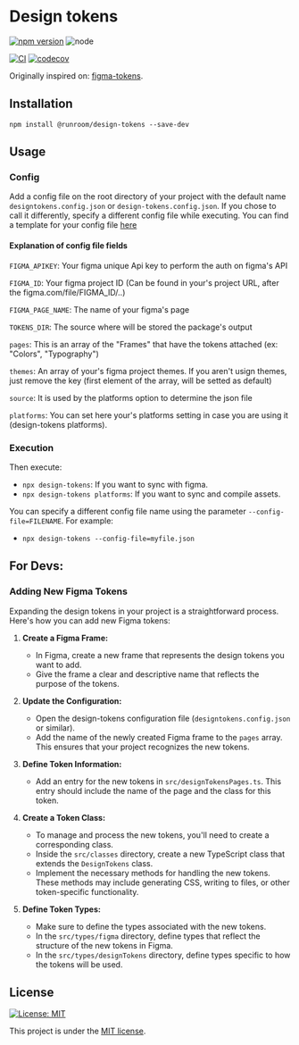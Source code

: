 # Design tokens

[![npm version](https://img.shields.io/npm/v/@runroom/design-tokens.svg)](https://www.npmjs.com/package/@runroom/design-tokens)
![node](https://img.shields.io/node/v/@runroom/design-tokens.svg)

[![CI](https://github.com/Runroom/design-tokens/actions/workflows/ci.yaml/badge.svg)](https://github.com/Runroom/design-tokens/actions/workflows/ci.yaml)
[![codecov](https://codecov.io/gh/Runroom/design-tokens/branch/main/graph/badge.svg)](https://codecov.io/gh/Runroom/design-tokens)

Originally inspired on: [figma-tokens](https://github.com/klaufel/figma-tokens).

## Installation

`npm install @runroom/design-tokens --save-dev`

## Usage

### Config

Add a config file on the root directory of your project with the default name
`designtokens.config.json` or `design-tokens.config.json`. If you chose to call it differently,
specify a different config file while executing. You can find a template for your config file
[here](template.config.json)

#### Explanation of config file fields

`FIGMA_APIKEY`: Your figma unique Api key to perform the auth on figma's API

`FIGMA_ID`: Your figma project ID (Can be found in your's project URL, after the figma.com/file/FIGMA_ID/..)

`FIGMA_PAGE_NAME`: The name of your figma's page

`TOKENS_DIR`: The source where will be stored the package's output

`pages`: This is an array of the "Frames" that have the tokens attached (ex: "Colors", "Typography")

`themes`: An array of your's figma project themes. If you aren't usign themes, just remove the key (first element of the array, will be setted as default)

`source`: It is used by the platforms option to determine the json file

`platforms`: You can set here your's platforms setting in case you are using it (design-tokens platforms).

### Execution

Then execute:

- `npx design-tokens`: If you want to sync with figma.
- `npx design-tokens platforms`: If you want to sync and compile assets.

You can specify a different config file name using the parameter `--config-file=FILENAME`. For
example:

- `npx design-tokens --config-file=myfile.json`

## For Devs:

### Adding New Figma Tokens

Expanding the design tokens in your project is a straightforward process. Here's how you can add new Figma tokens:

1. **Create a Figma Frame:**
    - In Figma, create a new frame that represents the design tokens you want to add.
    - Give the frame a clear and descriptive name that reflects the purpose of the tokens.

2. **Update the Configuration:**
    - Open the design-tokens configuration file (`designtokens.config.json` or similar).
    - Add the name of the newly created Figma frame to the `pages` array. This ensures that your project recognizes the new tokens.

3. **Define Token Information:**
    - Add an entry for the new tokens in `src/designTokensPages.ts`. This entry should include the name of the page and the class for this token.

4. **Create a Token Class:**
    - To manage and process the new tokens, you'll need to create a corresponding class.
    - Inside the `src/classes` directory, create a new TypeScript class that extends the `DesignTokens` class.
    - Implement the necessary methods for handling the new tokens. These methods may include generating CSS, writing to files, or other token-specific functionality.

5. **Define Token Types:**
    - Make sure to define the types associated with the new tokens.
    - In the `src/types/figma` directory, define types that reflect the structure of the new tokens in Figma.
    - In the `src/types/designTokens` directory, define types specific to how the tokens will be used.

## License

[![License: MIT](https://img.shields.io/badge/License-MIT-yellow.svg)](https://opensource.org/licenses/MIT)

This project is under the [MIT license](LICENSE).
